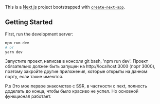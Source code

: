 This is a [Next.js](https://nextjs.org/) project bootstrapped with [`create-next-app`](https://github.com/vercel/next.js/tree/canary/packages/create-next-app).

## Getting Started

First, run the development server:

```bash
npm run dev
# or
yarn dev
```

Запустите проект, написав в консоли git bash, 'npm run dev'. Проект обязательно должен быть запущен на http://localhost:3000 (порт 3000), поэтому закройте другие приложения, которые открыты на данном порту, если такие имеются.

P.s Это мое первое знакомство с SSR, в частности с next, полность доделать до конца, чтобы было красиво не успел. Но основной функционал работает.

